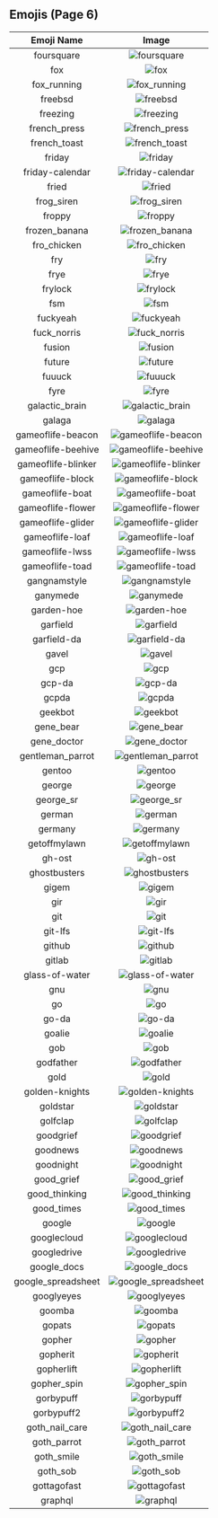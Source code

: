 
## Emojis (Page 6)
|Emoji Name|Image|
| :-: | :-: |
|foursquare| ![foursquare](/output/foursquare.png)|
|fox| ![fox](/output/fox.gif)|
|fox_running| ![fox_running](/output/fox_running.gif)|
|freebsd| ![freebsd](/output/freebsd.png)|
|freezing| ![freezing](/output/freezing.png)|
|french_press| ![french_press](/output/french_press.png)|
|french_toast| ![french_toast](/output/french_toast.png)|
|friday| ![friday](/output/friday.jpg)|
|friday-calendar| ![friday-calendar](/output/friday-calendar.jpg)|
|fried| ![fried](/output/fried.jpg)|
|frog_siren| ![frog_siren](/output/frog_siren.gif)|
|froppy| ![froppy](/output/froppy.png)|
|frozen_banana| ![frozen_banana](/output/frozen_banana.png)|
|fro_chicken| ![fro_chicken](/output/fro_chicken.png)|
|fry| ![fry](/output/fry.png)|
|frye| ![frye](/output/frye.jpg)|
|frylock| ![frylock](/output/frylock.gif)|
|fsm| ![fsm](/output/fsm.gif)|
|fuckyeah| ![fuckyeah](/output/fuckyeah.png)|
|fuck_norris| ![fuck_norris](/output/fuck_norris.png)|
|fusion| ![fusion](/output/fusion)|
|future| ![future](/output/future.png)|
|fuuuck| ![fuuuck](/output/fuuuck.png)|
|fyre| ![fyre](/output/fyre.png)|
|galactic_brain| ![galactic_brain](/output/galactic_brain.png)|
|galaga| ![galaga](/output/galaga.png)|
|gameoflife-beacon| ![gameoflife-beacon](/output/gameoflife-beacon.gif)|
|gameoflife-beehive| ![gameoflife-beehive](/output/gameoflife-beehive.png)|
|gameoflife-blinker| ![gameoflife-blinker](/output/gameoflife-blinker.gif)|
|gameoflife-block| ![gameoflife-block](/output/gameoflife-block.png)|
|gameoflife-boat| ![gameoflife-boat](/output/gameoflife-boat.png)|
|gameoflife-flower| ![gameoflife-flower](/output/gameoflife-flower.png)|
|gameoflife-glider| ![gameoflife-glider](/output/gameoflife-glider.gif)|
|gameoflife-loaf| ![gameoflife-loaf](/output/gameoflife-loaf.png)|
|gameoflife-lwss| ![gameoflife-lwss](/output/gameoflife-lwss.gif)|
|gameoflife-toad| ![gameoflife-toad](/output/gameoflife-toad.gif)|
|gangnamstyle| ![gangnamstyle](/output/gangnamstyle.gif)|
|ganymede| ![ganymede](/output/ganymede.png)|
|garden-hoe| ![garden-hoe](/output/garden-hoe.jpg)|
|garfield| ![garfield](/output/garfield)|
|garfield-da| ![garfield-da](/output/garfield-da)|
|gavel| ![gavel](/output/gavel.png)|
|gcp| ![gcp](/output/gcp.png)|
|gcp-da| ![gcp-da](/output/gcp-da)|
|gcpda| ![gcpda](/output/gcpda.png)|
|geekbot| ![geekbot](/output/geekbot.png)|
|gene_bear| ![gene_bear](/output/gene_bear.png)|
|gene_doctor| ![gene_doctor](/output/gene_doctor.png)|
|gentleman_parrot| ![gentleman_parrot](/output/gentleman_parrot.gif)|
|gentoo| ![gentoo](/output/gentoo.png)|
|george| ![george](/output/george.jpg)|
|george_sr| ![george_sr](/output/george_sr.png)|
|german| ![german](/output/german.png)|
|germany| ![germany](/output/germany)|
|getoffmylawn| ![getoffmylawn](/output/getoffmylawn.jpg)|
|gh-ost| ![gh-ost](/output/gh-ost.png)|
|ghostbusters| ![ghostbusters](/output/ghostbusters.png)|
|gigem| ![gigem](/output/gigem.png)|
|gir| ![gir](/output/gir.gif)|
|git| ![git](/output/git)|
|git-lfs| ![git-lfs](/output/git-lfs.png)|
|github| ![github](/output/github.png)|
|gitlab| ![gitlab](/output/gitlab.png)|
|glass-of-water| ![glass-of-water](/output/glass-of-water.png)|
|gnu| ![gnu](/output/gnu.png)|
|go| ![go](/output/go)|
|go-da| ![go-da](/output/go-da.png)|
|goalie| ![goalie](/output/goalie.png)|
|gob| ![gob](/output/gob.jpg)|
|godfather| ![godfather](/output/godfather.png)|
|gold| ![gold](/output/gold.jpg)|
|golden-knights| ![golden-knights](/output/golden-knights.png)|
|goldstar| ![goldstar](/output/goldstar.png)|
|golfclap| ![golfclap](/output/golfclap.gif)|
|goodgrief| ![goodgrief](/output/goodgrief.png)|
|goodnews| ![goodnews](/output/goodnews.png)|
|goodnight| ![goodnight](/output/goodnight)|
|good_grief| ![good_grief](/output/good_grief.png)|
|good_thinking| ![good_thinking](/output/good_thinking.png)|
|good_times| ![good_times](/output/good_times.png)|
|google| ![google](/output/google.png)|
|googlecloud| ![googlecloud](/output/googlecloud.png)|
|googledrive| ![googledrive](/output/googledrive.png)|
|google_docs| ![google_docs](/output/google_docs.png)|
|google_spreadsheet| ![google_spreadsheet](/output/google_spreadsheet.png)|
|googlyeyes| ![googlyeyes](/output/googlyeyes.gif)|
|goomba| ![goomba](/output/goomba.gif)|
|gopats| ![gopats](/output/gopats.png)|
|gopher| ![gopher](/output/gopher.png)|
|gopherit| ![gopherit](/output/gopherit.gif)|
|gopherlift| ![gopherlift](/output/gopherlift.gif)|
|gopher_spin| ![gopher_spin](/output/gopher_spin.gif)|
|gorbypuff| ![gorbypuff](/output/gorbypuff.png)|
|gorbypuff2| ![gorbypuff2](/output/gorbypuff2.png)|
|goth_nail_care| ![goth_nail_care](/output/goth_nail_care.jpg)|
|goth_parrot| ![goth_parrot](/output/goth_parrot.gif)|
|goth_smile| ![goth_smile](/output/goth_smile.png)|
|goth_sob| ![goth_sob](/output/goth_sob.jpg)|
|gottagofast| ![gottagofast](/output/gottagofast)|
|graphql| ![graphql](/output/graphql.png)|